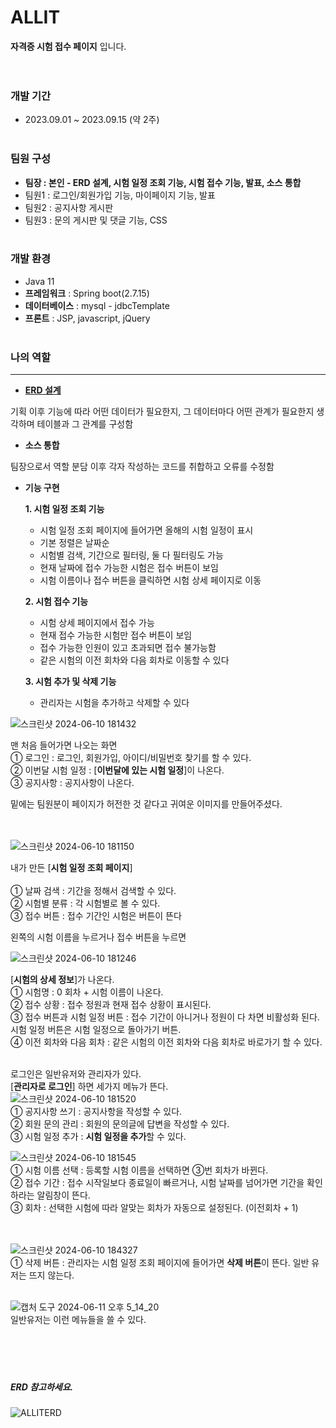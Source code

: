 # ALLIT
**자격증 시험 접수 페이지** 입니다.<br><br><br>

### 개발 기간
* 2023.09.01 ~ 2023.09.15 (약 2주)<br><br>

### 팀원 구성
* **팀장 : 본인 - ERD 설계, 시험 일정 조회 기능, 시험 접수 기능, 발표, 소스 통합**
* 팀원1 : 로그인/회원가입 기능, 마이페이지 기능, 발표
* 팀원2 : 공지사항 게시판
* 팀원3 : 문의 게시판 및 댓글 기능, CSS<br><br>

### 개발 환경
* Java 11
* **프레임워크** : Spring boot(2.7.15)
* **데이터베이스** : mysql - jdbcTemplate
* **프론트** : JSP, javascript, jQuery<br><br>

### 나의 역할
---
* **[ERD 설계](https://github.com/tyt9/ALLIT?tab=readme-ov-file#erd-%EC%B0%B8%EA%B3%A0%ED%95%98%EC%84%B8%EC%9A%94)**

기획 이후 기능에 따라 어떤 데이터가 필요한지, 그 데이터마다 어떤 관계가 필요한지 생각하며 테이블과 그 관계를 구성함
* **소스 통합**

팀장으로서 역할 분담 이후 각자 작성하는 코드를 취합하고 오류를 수정함

* **기능 구현**

   **1. 시험 일정 조회 기능**

     * 시험 일정 조회 페이지에 들어가면 올해의 시험 일정이 표시
     * 기본 정렬은 날짜순
     * 시험별 검색, 기간으로 필터링, 둘 다 필터링도 가능
     * 현재 날짜에 접수 가능한 시험은 접수 버튼이 보임
     * 시험 이름이나 접수 버튼을 클릭하면 시험 상세 페이지로 이동
  
  **2. 시험 접수 기능**
  
     * 시험 상세 페이지에서 접수 가능
     * 현재 접수 가능한 시험만 접수 버튼이 보임
     * 접수 가능한 인원이 있고 초과되면 접수 불가능함
     * 같은 시험의 이전 회차와 다음 회차로 이동할 수 있다

  **3. 시험 추가 및 삭제 기능**

     * 관리자는 시험을 추가하고 삭제할 수 있다

     












![스크린샷 2024-06-10 181432](https://github.com/tyt9/ALLIT/assets/143326223/e19637b8-5565-4b0a-9d51-f0085edd0d9b)<br>

맨 처음 들어가면 나오는 화면<br>
① 로그인 : 로그인, 회원가입, 아이디/비밀번호 찾기를 할 수 있다.<br>
② 이번달 시험 일정 : [**이번달에 있는 시험 일정**]이 나온다.<br>
③ 공지사항 : 공지사항이 나온다.<br>

밑에는 팀원분이 페이지가 허전한 것 같다고 귀여운 이미지를 만들어주셨다.<br><br><br>

![스크린샷 2024-06-10 181150](https://github.com/tyt9/ALLIT/assets/143326223/41383bd1-2df0-4b6b-bd5a-2bed3672ddee)<br>

내가 만든 [**시험 일정 조회 페이지**]<br><br>
① 날짜 검색 : 기간을 정해서 검색할 수 있다.<br>
② 시험별 분류 : 각 시험별로 볼 수 있다.<br>
③ 접수 버튼 : 접수 기간인 시험은 버튼이 뜬다<br>

왼쪽의 시험 이름을 누르거나 접수 버튼을 누르면<br>

![스크린샷 2024-06-10 181246](https://github.com/tyt9/ALLIT/assets/143326223/885e9fdc-143b-43d5-8569-2c074cbb842f)<br>

[**시험의 상세 정보**]가 나온다.<br>
① 시험명 : 0 회차 + 시험 이름이 나온다.<br>
② 접수 상황 : 접수 정원과 현재 접수 상황이 표시된다.<br>
③ 접수 버튼과 시험 일정 버튼 : 접수 기간이 아니거나 정원이 다 차면 비활성화 된다. <br>
시험 일정 버튼은 시험 일정으로 돌아가기 버튼.<br>
④ 이전 회차와 다음 회차 : 같은 시험의 이전 회차와 다음 회차로 바로가기 할 수 있다.<br><br>


로그인은 일반유저와 관리자가 있다.<br>
[**관리자로 로그인**] 하면 세가지 메뉴가 뜬다.<br>
![스크린샷 2024-06-10 181520](https://github.com/tyt9/ALLIT/assets/143326223/e500ad93-9e7a-41ca-a7e5-f3b2e9dfce8f)<br>
① 공지사항 쓰기 : 공지사항을 작성할 수 있다.<br>
② 회원 문의 관리 : 회원의 문의글에 답변을 작성할 수 있다.<br>
③ 시험 일정 추가 : **시험 일정을 추가**할 수 있다.<br>

![스크린샷 2024-06-10 181545](https://github.com/tyt9/ALLIT/assets/143326223/ca75aa08-2f6d-4a42-8d55-39612f094dad)<br>
① 시험 이름 선택 : 등록할 시험 이름을 선택하면 ③번 회차가 바뀐다.<br>
② 접수 기간 : 접수 시작일보다 종료일이 빠르거나, 시험 날짜를 넘어가면 기간을 확인하라는 알림창이 뜬다.<br>
③ 회차 : 선택한 시험에 따라 알맞는 회차가 자동으로 설정된다. (이전회차 + 1)<br><br><br>

![스크린샷 2024-06-10 184327](https://github.com/tyt9/ALLIT/assets/143326223/bbc38ee9-7f63-491e-ac22-0532f0ef678b)<br>
① 삭제 버튼 : 관리자는 시험 일정 조회 페이지에 들어가면 **삭제 버튼**이 뜬다. 일반 유저는 뜨지 않는다.<br><br>

![캡처 도구 2024-06-11 오후 5_14_20](https://github.com/tyt9/ALLIT/assets/143326223/599d96f9-11f5-43e6-bbca-726928ce013b)<br>
일반유저는 이런 메뉴들을 쓸 수 있다.<br><br><br><br><br>

##### **ERD** 참고하세요.<br>
![ALLITERD](https://github.com/tyt9/ALLIT/assets/143326223/a544e08e-0001-484a-9bb2-3d40033d9b23)

